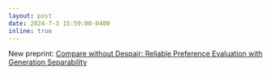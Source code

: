 ```yaml
---
layout: post
date: 2024-7-3 15:59:00-0400
inline: true
---
```


New preprint: [Compare without Despair: Reliable Preference Evaluation with Generation Separability](https://arxiv.org/abs/2407.01878)